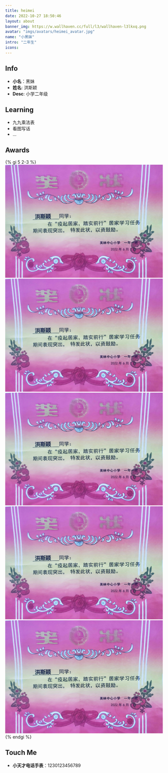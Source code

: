 ```yaml
---
title: heimei
date: 2022-10-27 18:50:46
layout: about
banner_img: https://w.wallhaven.cc/full/l3/wallhaven-l3lkxq.png
avatar: "imgs/avatars/heimei_avatar.jpg"
name: "小黑妹"
intro: "二年生"
icons:
---
```


## Info


- **小名**：黑妹
- **姓名**: 洪斯颖
- **Desc**: 小学二年级


## Learning

* 九九乘法表
* 看图写话
* ...

## Awards

{% gi 5 2-3 %} 
  ![awards1y](heimei-index/awards1y.jpg)
  ![awards1y](heimei-index/awards1y.jpg)
  ![awards1y](heimei-index/awards1y.jpg)
  ![awards1y](heimei-index/awards1y.jpg)
  ![awards1y](heimei-index/awards1y.jpg)
{% endgi %}

## Touch Me
- **小天才电话手表**：1230123456789